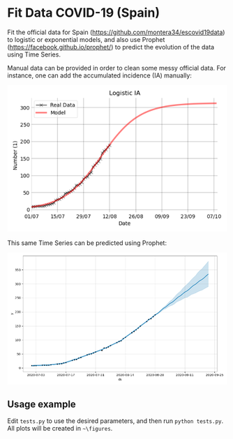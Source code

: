 # Fit Data COVID-19 (Spain)

Fit the official data for Spain (https://github.com/montera34/escovid19data) to logistic or exponential models, and also use Prophet (https://facebook.github.io/prophet/) to predict the evolution of the data using Time Series.

Manual data can be provided in order to clean some messy official data. For instance, one can add the accumulated incidence (IA) manually:

![](figures/logistic_ia.png "IA")

This same Time Series can be predicted using Prophet:
 
![](figures/prophet_ia.png "IA")

## Usage example

Edit `tests.py` to use the desired parameters, and then run `python tests.py`. 
All plots will be created in `~\figures`.
